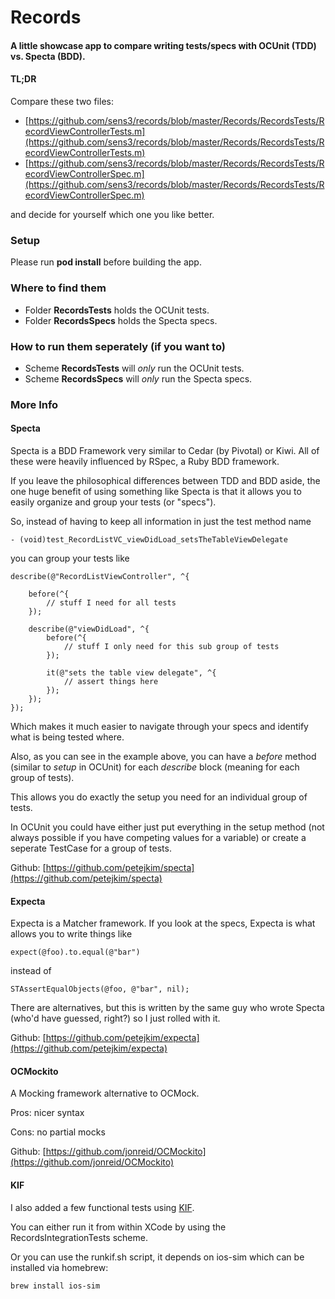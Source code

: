 Records
==
#### A little showcase app to compare writing tests/specs with OCUnit (TDD) vs. Specta (BDD).

#### TL;DR

Compare these two files:

* [https://github.com/sens3/records/blob/master/Records/RecordsTests/RecordViewControllerTests.m](https://github.com/sens3/records/blob/master/Records/RecordsTests/RecordViewControllerTests.m)
* [https://github.com/sens3/records/blob/master/Records/RecordsTests/RecordViewControllerSpec.m](https://github.com/sens3/records/blob/master/Records/RecordsTests/RecordViewControllerSpec.m)

and decide for yourself which one you like better.


### Setup

Please run __pod install__ before building the app.

### Where to find them

* Folder __RecordsTests__ holds the OCUnit tests.
* Folder __RecordsSpecs__ holds the Specta specs.

### How to run them seperately (if you want to)

* Scheme __RecordsTests__ will _only_ run the OCUnit tests.
* Scheme __RecordsSpecs__ will _only_ run the Specta specs.

### More Info

#### Specta

Specta is a BDD Framework very similar to Cedar (by Pivotal) or Kiwi. All of these were heavily influenced by RSpec, a Ruby BDD framework.

If you leave the philosophical differences between TDD and BDD aside, the one huge benefit of using something like Specta is that it allows you to easily organize and group your tests (or "specs"). 

So, instead of having to keep all information in just the test method name

	- (void)test_RecordListVC_viewDidLoad_setsTheTableViewDelegate
	
you can group your tests like

	describe(@"RecordListViewController", ^{
	    
	    before(^{
	    	// stuff I need for all tests
	    });
	    
	    describe(@"viewDidLoad", ^{
        	before(^{
	    		// stuff I only need for this sub group of tests
	    	});
	    	
        	it(@"sets the table view delegate", ^{
            	// assert things here
        	});
        });
    });    	

Which makes it much easier to navigate through your specs and identify what is being tested where. 

Also, as you can see in the example above, you can have a _before_ method (similar to _setup_ in OCUnit) for each _describe_ block (meaning for each group of tests).

This allows you do exactly the setup you need for an individual group of tests.

In OCUnit you could have either just put everything in the setup method (not always possible if you have competing values for a variable) or create a seperate TestCase for a group of tests.

Github: [https://github.com/petejkim/specta](https://github.com/petejkim/specta)

#### Expecta

Expecta is a Matcher framework. If you look at the specs, Expecta is what allows you to write things like 
		
	expect(@foo).to.equal(@"bar")

instead of
	
	STAssertEqualObjects(@foo, @"bar", nil);
		
There are alternatives, but this is written by the same guy who wrote Specta (who'd have guessed, right?) so I just rolled with it.    

Github: [https://github.com/petejkim/expecta](https://github.com/petejkim/expecta)

#### OCMockito

A Mocking framework alternative to OCMock.

Pros: nicer syntax

Cons: no partial mocks

Github: [https://github.com/jonreid/OCMockito](https://github.com/jonreid/OCMockito)


#### KIF

I also added a few functional tests using [KIF](https://github.com/square/KIF).

You can either run it from within XCode by using the RecordsIntegrationTests scheme.

Or you can use the runkif.sh script, it depends on ios-sim which can be installed via homebrew:

    brew install ios-sim
    
   
